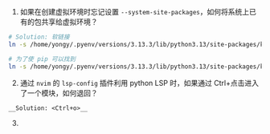 1. 如果在创建虚拟环境时忘记设置 `--system-site-packages`，如何将系统上已有的包共享给虚拟环境？
```bash
# Solution: 软链接
ln -s /home/yongy/.pyenv/versions/3.13.3/lib/python3.13/site-packages/kenlm.cpython-313-x86_64-linux-gnu.so /home/yongy/Projects/Python-Projects/spring2025-lectures/.venv/lib/python3.13/site-packages/kenlm.cpython-313-x86_64-linux-gnu.so

# 为了使 pip 可以找到
ln -s /home/yongy/.pyenv/versions/3.13.3/lib/python3.13/site-packages/kenlm-0.2.0.dist-info /home/yongy/Projects/Python-Projects/spring2025-lectures/.venv/lib/python3.13/site-packages/
```

2. 通过 `nvim` 的 `lsp-config` 插件利用 python LSP 时，如果通过 Ctrl+点击进入了一个模块，如何退回？
```markdown
__Solution: <Ctrl+o>__
```

3. 